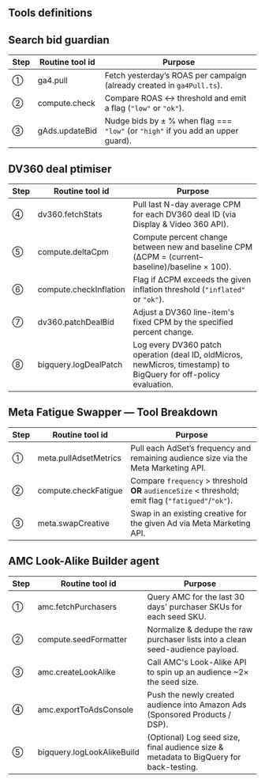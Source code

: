 ## Tools definitions

## Search bid guardian

| Step | Routine **tool** id            | Purpose                                                                                                                |
|------|--------------------------------|------------------------------------------------------------------------------------------------------------------------|
| ①    | ga4.pull                       | Fetch yesterday’s ROAS per campaign (already created in `ga4Pull.ts`).                                                |
| ②    | compute.check                  | Compare ROAS ↔ threshold and emit a flag (`"low"` or `"ok"`).                                                         |
| ③    | gAds.updateBid                 | Nudge bids by ± % when flag === `"low"` (or `"high"` if you add an upper guard).                                       |


## DV360 deal ptimiser
| Step | Routine tool id | Purpose |
|------|----------------|---------|
| ④ | dv360.fetchStats | Pull last N-day average CPM for each DV360 deal ID (via Display & Video 360 API). |
| ⑤ | compute.deltaCpm | Compute percent change between new and baseline CPM (ΔCPM = (current–baseline)/baseline × 100). |
| ⑥ | compute.checkInflation | Flag if ΔCPM exceeds the given inflation threshold (`"inflated"` or `"ok"`). |
| ⑦ | dv360.patchDealBid | Adjust a DV360 line-item's fixed CPM by the specified percent change. |
| ⑧ | bigquery.logDealPatch | Log every DV360 patch operation (deal ID, oldMicros, newMicros, timestamp) to BigQuery for off-policy evaluation. |


## Meta Fatigue Swapper — Tool Breakdown

| Step | Routine **tool** id         | Purpose                                                                                     |
|------|------------------------------|---------------------------------------------------------------------------------------------|
| ①    | meta.pullAdsetMetrics        | Pull each AdSet’s frequency and remaining audience size via the Meta Marketing API.        |
| ②    | compute.checkFatigue         | Compare `frequency` > threshold **OR** `audienceSize` < threshold; emit flag (`"fatigued"`/`"ok"`). |
| ③    | meta.swapCreative            | Swap in an existing creative for the given Ad via Meta Marketing API. |



## AMC Look-Alike Builder agent
| Step | Routine tool id | Purpose |
|------|----------------|---------|
| ① | amc.fetchPurchasers | Query AMC for the last 30 days' purchaser SKUs for each seed SKU. |
| ② | compute.seedFormatter | Normalize & dedupe the raw purchaser lists into a clean seed-audience payload. |
| ③ | amc.createLookAlike | Call AMC's Look-Alike API to spin up an audience ~2× the seed size. |
| ④ | amc.exportToAdsConsole | Push the newly created audience into Amazon Ads (Sponsored Products / DSP). |
| ⑤ | bigquery.logLookAlikeBuild | (Optional) Log seed size, final audience size & metadata to BigQuery for back-testing. |
